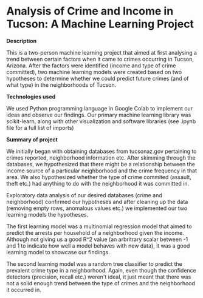 # Analysis of Crime and Income in Tucson: A Machine Learning Project

**Description**

This is a two-person machine learning project that aimed at first analysing a trend between certain factors when it came to crimes occurring in Tucson, Arizona. After the factors were identified (income and type of crime committed), two machine learning models were created based on two hypotheses to determine whether we could predict future crimes (and of what type) in the neighborhoods of Tucson.

**Technologies used**

We used Python programming language in Google Colab to implement our ideas and observe our findings. Our primary machine learning library was scikit-learn, along with other visualization and software libraries (see .ipynb file for a full list of imports)

**Summary of project**

We initially began with obtaining databases from tucsonaz.gov pertaining to crimes reported, neighborhood information etc. After skimming through the databases, we hypothesized that there might be a relationship between the income source of a particular neighborhood and the crime frequency in that area. We also hypothesized whether the type of crime commited (assault, theft etc.) had anything to do with the neighborhood it was committed in. 

Exploratory data analysis of our desired databases (crime and neighborhood) confirmed our hypotheses and after cleaning up the data (removing empty rows, anomalous values etc.) we implemented our two learning models the hypotheses. 

The first learning model was a multinomial regression model that aimed to predict the arrests per household of a neighborhood given the income. Although not giving us a good R^2 value (an arbritrary scalar between -1 and 1 to indicate how well a model behaves with new data), it was a good learning model to showcase our findings.

The second learning model was a random tree classifier to predict the prevalent crime type in a neighborhood. Again, even though the confidence detectors (precision, recall etc.) weren't ideal, it just meant that there was not a solid enough trend between the type of crimes and the neighborhood it occurred in.

